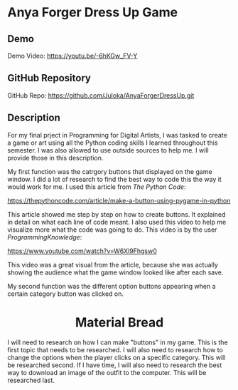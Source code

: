 # Anya Forger Dress Up Game

## Demo
Demo Video: https://youtu.be/-6hKGw_FV-Y

## GitHub Repository
GitHub Repo: https://github.com/Juloka/AnyaForgerDressUp.git

## Description
For my final prject in Programming for Digital Artists, I was tasked to create a game or art using all the Python coding skills I learned throughout this semester. I was also allowed to use outside sources to help me. I will provide those in this description. 

My first function was the catrgory buttons that displayed on the game window. I did a lot of research to find the best way to code this the way it would work for me. I used this article from *The Python Code*:

https://thepythoncode.com/article/make-a-button-using-pygame-in-python

This article showed me step by step on how to create buttons. It explained in detail on what each line of code meant. I also used this video to help me visualize more what the code was going to do. This video is by the user *ProgrammingKnowledge*:

https://www.youtube.com/watch?v=W6Xl9Fhgsw0

This video was a great visual from the article, because she was actually showing the audience what the game window looked like after each save.

My second function was the different option buttons appearing when a certain category button was clicked on. 

<h1 align="center">Material Bread</h1>

I will need to research on how I can make "buttons" in my game. This is the first topic that needs to be researched.
I will also need to research how to change the options when the player clicks on a specific category. This will be researched second.
If I have time, I will also need to research the best way to download an image of the outfit to the computer. This will be researched last.
